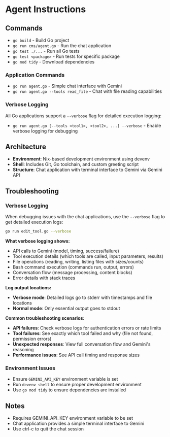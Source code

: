 # Agent Instructions

## Commands
- `go build` - Build Go project
- `go run cms/agent.go` - Run the chat application
- `go test ./...` - Run all Go tests
- `go test <package>` - Run tests for specific package
- `go mod tidy` - Download dependencies

### Application Commands
- `go run agent.go` - Simple chat interface with Gemini
- `go run agent.go --tools read_file` - Chat with file reading capabilities

### Verbose Logging
All Go applications support a `--verbose` flag for detailed execution logging:
- `go run agent.go [--tools <tool1>, <tool2>, ...] --verbose` - Enable verbose logging for debugging

## Architecture
- **Environment**: Nix-based development environment using devenv
- **Shell**: Includes Git, Go toolchain, and custom greeting script
- **Structure**: Chat application with terminal interface to Gemini via Gemini API

## Troubleshooting

### Verbose Logging
When debugging issues with the chat applications, use the `--verbose` flag to get detailed execution logs:

```bash
go run edit_tool.go --verbose
```

**What verbose logging shows:**
- API calls to Gemini (model, timing, success/failure)
- Tool execution details (which tools are called, input parameters, results)
- File operations (reading, writing, listing files with sizes/counts)
- Bash command execution (commands run, output, errors)
- Conversation flow (message processing, content blocks)
- Error details with stack traces

**Log output locations:**
- **Verbose mode**: Detailed logs go to stderr with timestamps and file locations
- **Normal mode**: Only essential output goes to stdout

**Common troubleshooting scenarios:**
- **API failures**: Check verbose logs for authentication errors or rate limits
- **Tool failures**: See exactly which tool failed and why (file not found, permission errors)
- **Unexpected responses**: View full conversation flow and Gemini's reasoning
- **Performance issues**: See API call timing and response sizes

### Environment Issues
- Ensure `GEMINI_API_KEY` environment variable is set
- Run `devenv shell` to ensure proper development environment
- Use `go mod tidy` to ensure dependencies are installed

## Notes
- Requires GEMINI_API_KEY environment variable to be set
- Chat application provides a simple terminal interface to Gemini
- Use ctrl-c to quit the chat session